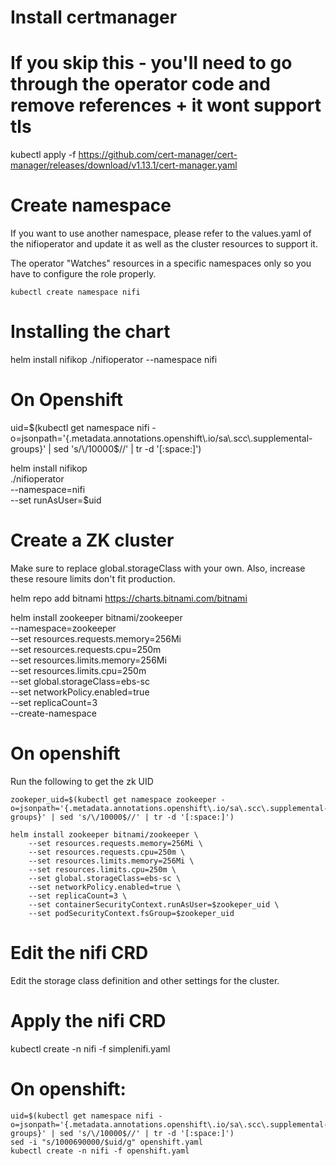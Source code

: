 # Install certmanager
# If you skip this - you'll need to go through the operator code and remove references + it wont support tls
kubectl apply -f https://github.com/cert-manager/cert-manager/releases/download/v1.13.1/cert-manager.yaml

# Create namespace
If you want to use another namespace, please refer to the values.yaml of the nifioperator and update it as well as the cluster resources to support it. 

The operator "Watches" resources in a specific namespaces only so you have to configure the role properly.

```
kubectl create namespace nifi
```

# Installing the chart
helm install nifikop ./nifioperator --namespace nifi

# On Openshift
uid=$(kubectl get namespace nifi -o=jsonpath='{.metadata.annotations.openshift\.io/sa\.scc\.supplemental-groups}' | sed 's/\/10000$//' | tr -d '[:space:]')

helm install nifikop \
    ./nifioperator \
    --namespace=nifi \
    --set runAsUser=$uid

# Create a ZK cluster
Make sure to replace global.storageClass with your own. Also, increase these resoure limits don't fit production.

helm repo add bitnami https://charts.bitnami.com/bitnami


helm install zookeeper bitnami/zookeeper \
    --namespace=zookeeper \
    --set resources.requests.memory=256Mi \
    --set resources.requests.cpu=250m \
    --set resources.limits.memory=256Mi \
    --set resources.limits.cpu=250m \
    --set global.storageClass=ebs-sc \
    --set networkPolicy.enabled=true \
    --set replicaCount=3 \
    --create-namespace


# On openshift

Run the following to get  the zk UID
```
zookeper_uid=$(kubectl get namespace zookeeper -o=jsonpath='{.metadata.annotations.openshift\.io/sa\.scc\.supplemental-groups}' | sed 's/\/10000$//' | tr -d '[:space:]')

helm install zookeeper bitnami/zookeeper \
    --set resources.requests.memory=256Mi \
    --set resources.requests.cpu=250m \
    --set resources.limits.memory=256Mi \
    --set resources.limits.cpu=250m \
    --set global.storageClass=ebs-sc \
    --set networkPolicy.enabled=true \
    --set replicaCount=3 \
    --set containerSecurityContext.runAsUser=$zookeper_uid \
    --set podSecurityContext.fsGroup=$zookeper_uid
```

# Edit the nifi CRD
Edit the storage class definition and other settings for the cluster.

# Apply the nifi CRD
kubectl create -n nifi -f simplenifi.yaml


# On openshift:
```
uid=$(kubectl get namespace nifi -o=jsonpath='{.metadata.annotations.openshift\.io/sa\.scc\.supplemental-groups}' | sed 's/\/10000$//' | tr -d '[:space:]')
sed -i "s/1000690000/$uid/g" openshift.yaml
kubectl create -n nifi -f openshift.yaml
```

